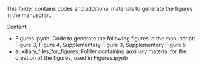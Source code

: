 This folder contains codes and additional materials to generate the figures in the manuscript.

Content:
* Figures.ipynb: Code to generate the following figures in the manuscript: Figure 3, Figure 4, Supplementary Figure 3, Supplementary Figure 5
* auxiliary_files_for_figures: Folder containing auxiliary material for the creation of the figures, used in Figures.ipynb
